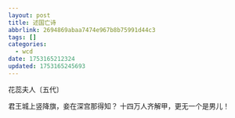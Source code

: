```yaml
---
layout: post
title: 述国亡诗
abbrlink: 2694869abaa7474e967b8b75991d44c3
tags: []
categories:
  - wcd
date: 1753165212324
updated: 1753165245693
---
```


花蕊夫人〔五代〕

君王城上竖降旗，妾在深宫那得知？
十四万人齐解甲，更无一个是男儿！
